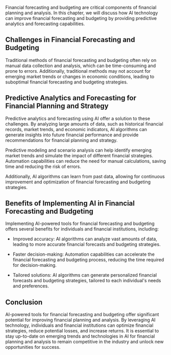 
Financial forecasting and budgeting are critical components of financial planning and analysis. In this chapter, we will discuss how AI technology can improve financial forecasting and budgeting by providing predictive analytics and forecasting capabilities.

Challenges in Financial Forecasting and Budgeting
-------------------------------------------------

Traditional methods of financial forecasting and budgeting often rely on manual data collection and analysis, which can be time-consuming and prone to errors. Additionally, traditional methods may not account for emerging market trends or changes in economic conditions, leading to suboptimal financial forecasting and budgeting strategies.

Predictive Analytics and Forecasting for Financial Planning and Strategy
------------------------------------------------------------------------

Predictive analytics and forecasting using AI offer a solution to these challenges. By analyzing large amounts of data, such as historical financial records, market trends, and economic indicators, AI algorithms can generate insights into future financial performance and provide recommendations for financial planning and strategy.

Predictive modeling and scenario analysis can help identify emerging market trends and simulate the impact of different financial strategies. Automation capabilities can reduce the need for manual calculations, saving time and reducing the risk of errors.

Additionally, AI algorithms can learn from past data, allowing for continuous improvement and optimization of financial forecasting and budgeting strategies.

Benefits of Implementing AI in Financial Forecasting and Budgeting
------------------------------------------------------------------

Implementing AI-powered tools for financial forecasting and budgeting offers several benefits for individuals and financial institutions, including:

* Improved accuracy: AI algorithms can analyze vast amounts of data, leading to more accurate financial forecasts and budgeting strategies.

* Faster decision-making: Automation capabilities can accelerate the financial forecasting and budgeting process, reducing the time required for decision-making.

* Tailored solutions: AI algorithms can generate personalized financial forecasts and budgeting strategies, tailored to each individual's needs and preferences.

Conclusion
----------

AI-powered tools for financial forecasting and budgeting offer significant potential for improving financial planning and analysis. By leveraging AI technology, individuals and financial institutions can optimize financial strategies, reduce potential losses, and increase returns. It is essential to stay up-to-date on emerging trends and technologies in AI for financial planning and analysis to remain competitive in the industry and unlock new opportunities for success.
